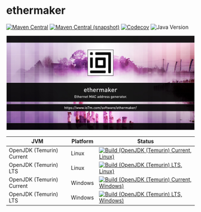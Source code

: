ethermaker
===

[![Maven Central](https://img.shields.io/maven-central/v/com.io7m.ethermaker/com.io7m.ethermaker.svg?style=flat-square)](http://search.maven.org/#search%7Cga%7C1%7Cg%3A%22com.io7m.ethermaker%22)
[![Maven Central (snapshot)](https://img.shields.io/nexus/s/com.io7m.ethermaker/com.io7m.ethermaker?server=https%3A%2F%2Fs01.oss.sonatype.org&style=flat-square)](https://s01.oss.sonatype.org/content/repositories/snapshots/com/io7m/ethermaker/)
[![Codecov](https://img.shields.io/codecov/c/github/io7m-com/ethermaker.svg?style=flat-square)](https://codecov.io/gh/io7m-com/ethermaker)
![Java Version](https://img.shields.io/badge/21-java?label=java&color=007fff)

![com.io7m.ethermaker](./src/site/resources/ethermaker.jpg?raw=true)

| JVM | Platform | Status |
|-----|----------|--------|
| OpenJDK (Temurin) Current | Linux | [![Build (OpenJDK (Temurin) Current, Linux)](https://img.shields.io/github/actions/workflow/status/io7m-com/ethermaker/main.linux.temurin.current.yml)](https://www.github.com/io7m-com/ethermaker/actions?query=workflow%3Amain.linux.temurin.current)|
| OpenJDK (Temurin) LTS | Linux | [![Build (OpenJDK (Temurin) LTS, Linux)](https://img.shields.io/github/actions/workflow/status/io7m-com/ethermaker/main.linux.temurin.lts.yml)](https://www.github.com/io7m-com/ethermaker/actions?query=workflow%3Amain.linux.temurin.lts)|
| OpenJDK (Temurin) Current | Windows | [![Build (OpenJDK (Temurin) Current, Windows)](https://img.shields.io/github/actions/workflow/status/io7m-com/ethermaker/main.windows.temurin.current.yml)](https://www.github.com/io7m-com/ethermaker/actions?query=workflow%3Amain.windows.temurin.current)|
| OpenJDK (Temurin) LTS | Windows | [![Build (OpenJDK (Temurin) LTS, Windows)](https://img.shields.io/github/actions/workflow/status/io7m-com/ethermaker/main.windows.temurin.lts.yml)](https://www.github.com/io7m-com/ethermaker/actions?query=workflow%3Amain.windows.temurin.lts)|
